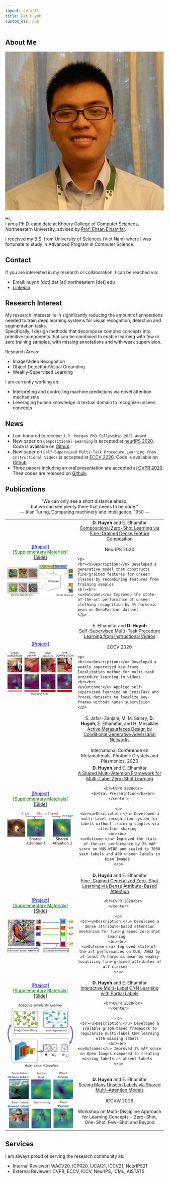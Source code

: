 ```yaml
---
layout: default
title: Dat Huynh
custom_css: pub 
---
```


## About Me

<img class="profile-picture" src="profile_pic.jpg">

Hi,<br>
I am a Ph.D. candidate at Khoury College of Computer Sciences, Northeastern University, advised by [Prof. Ehsan Elhamifar](https://www.ccs.neu.edu/home/eelhami/). 

I received my B.S. from University of Sciences (Viet Nam) where I was fortunate to study in Advanced Program in Computer Science.  

## Contact
If you are interested in my research or collaboration, I can be reached via:
+ Email: huynh [dot] dat [at] northeastern [dot] edu
+ [Linkedin](https://www.linkedin.com/in/dat-huynh-7709b116a/)

## Research Interest
My research interests lie in significantly reducing the amount of annotations needed to train deep learning systems for visual recognition, detection and segmentation tasks.<br>
Specifically, I design methods that decompose complex concepts into primitive components that can be combined to enable learning with few or zero training samples, with missing annotations and with weak supervision.

Research Areas:
+ Image/Video Recognition
+ Object Detection/Visual Grounding
+ Weakly-Supervised Learning

I am currently working on:
+ Interpreting and controlling machine predictions via novel attention mechanisms
+ Leveraging human knowledge in textual domain to recognize unseen concepts

## News
+ I am honored to receive ```J.P. Morgan PhD Fellowship 2021 Award```.
+ New paper on ```Compositional Learning``` is accepted at [neurIPS 2020](https://neurips.cc/Conferences/2020). Code is available on [Github](https://github.com/hbdat/neurIPS20_CompositionZSL).
+ New paper on ```Self-Supervised Multi-Task Procedure Learning from Instructional Videos``` is accepted at [ECCV 2020](https://eccv2020.eu/). Code is available on [Github](https://github.com/hbdat/eccv20_Multi_Task_Procedure_Learning).
+ Three papers including an oral presentation are accepted at [CVPR 2020](http://cvpr2020.thecvf.com/). Their codes are released on [Github](https://github.com/hbdat).

## Publications

<center>
"We can only see a short distance ahead,<br>
but we can see plenty there that needs to be done."
<br>
― Alan Turing, Computing machinery and intelligence, 1950 ―
</center>

<table> 
 
<tr> 
<td> 
<center>
<a href="https://github.com/hbdat/neurIPS20_CompositionZSL" style="color:blue;">[Project]</a> <br> 
<a href="pubs/suppmat_neurIPS20_compositionZSL_final.pdf" style="color:green;">[Supplementary Materials]</a><br> 
<a href="presentations/compositionalZSL_short.pdf" >[Slide]</a><br> 
</center> 
<br>
<img src="figures/dense_feature_composition.png" class="center"> 
</td> 
<td> 
	<center> 
		<b>D. Huynh</b> and E. Elhamifar<br> 
		<a href="pubs/neurips20_CompositionZSL_final.pdf">Compositional Zero-Shot Learning via Fine-Grained Dense Feature Composition</a><br> 
		<br>NeurIPS 2020<br> 
	</center> 
	 
	<p> 
	<br><u>Description:</u> Developed a generative model that constructs fine-grained features for unseen classes by recombining features from training samples
	<br><br>  
	<u>Outcome:</u> Improved the state-of-the-art performance of unseen clothing recognition by 4% harmonic mean on DeepFashion dataset  
	</p> 
</td> 
</tr> 
 
<tr conference="ECCV20"> 
<td> 
<center>
<a href="https://github.com/hbdat/eccv20_Multi_Task_Procedure_Learning" style="color:blue;">[Project]</a>
</center>
<br>
<img src="figures/self_sup.png" class="center"> 
</td> 
 
<td> 
	<center> 
		E. Elhamifar and <b>D. Huynh</b><br> 
		<a href="pubs/eccv20_seflsup_final.pdf">Self-Supervised Multi-Task Procedure Learning from Instructional Videos</a><br> 
		<br>ECCV 2020<br> 
	</center> 
	
	<p> 
	<br><u>Description:</u> Developed a weakly supervised key-frame localization method for multi-task procedure learning in videos  
	<br><br>  
	<u>Outcome:</u> Applied self-supervised learning on CrossTask and ProceL datasets to localize key-frames without human supervision  
	</p> 
</td> 
</tr> 
 
<tr conference="META20"> 
<td> 
<img src=""> 
</td> 
<td> 
	<center> 
		S. Jafar-Zanjani, M. M. Salary, <b>D. Huynh</b>, E. Elhamifar, and H. Mosallaei<br> 
		<a href="">Active Metasurfaces Design by Conditional Generative Adversarial Networks</a><br> 
		<br>International Conference on Metamaterials, Photonic Crystals and Plasmonics, 2020<br> 
	</center> 
</td> 
</tr> 
 
<tr conference="CVPR20"> 
<td> 
<center>
<a href="https://github.com/hbdat/cvpr20_LESA" style="color:blue;">[Project]</a> <br> 
<a href="pubs/suppmat_attentionZSL_final.pdf" style="color:green;">[Supplementary Materials]</a><br> 
<a href="presentations/shared_attention_short.pdf" >[Slide]</a><br> 
</center> 
<br>
<img src="figures/shared_attention.png" class="center">


</td> 

<td> 
	<center> 
		<b>D. Huynh</b> and E. Elhamifar<br> 
		<a href="pubs/cvpr20_attentionZSL_final.pdf">A Shared Multi-Attention Framework for Multi-Label Zero-Shot Learning</a><br> 
		
		<br>CVPR 2020<br> 
		<b>Oral Presentation</b><br> 
	</center> 
	 
	<p> 
	<br><u>Description:</u> Developed a multi-label recognition system for labels without training samples via attention sharing  
	<br><br>  
	<u>Outcome:</u> Improved the state-of-the-art performance by 2% mAP score on NUS-WIDE and scaled to 7000 seen labels and 400 unseen labels in Open Images  
	</p> 
</td> 
</tr> 
 
<tr conference="CVPR20"> 
<td> 
<center>
<a href="https://github.com/hbdat/cvpr20_DAZLE" style="color:blue;">[Project]</a> <br> 
<a href="pubs/suppmat_finegrainedZSL_final.pdf" style="color:green;">[Supplementary Materials]</a><br> 
<a href="presentations/dense_attention_short.pdf" >[Slide]</a><br> 
</center> 
<br>
<img src="figures/fine_grained.png" class="center"> 
</td> 
<td> 
	<center> 
		<b>D. Huynh</b> and E. Elhamifar<br> 
		<a href="pubs/cvpr20_finegrainedZSL_final.pdf">Fine-Grained Generalized Zero-Shot Learning via Dense Attribute-Based Attention</a><br> 
		
		<br>CVPR 2020<br> 
	</center> 
	 
	<p> 
	<br><u>Description:</u> Developed a dense attribute-based attention mechanism for fine-grained zero-shot learning   
	<br><br>  
	<u>Outcome:</u> Improved state-of-the-art performances on CUB, AWA2 by at least 4% harmonic mean by weakly localizing fine-grained attributes of all classes    
	</p> 
</td> 
</tr> 
 
<tr conference="CVPR20"> 
<td> 
<center>
<a href="https://github.com/hbdat/cvpr20_IMCL" style="color:blue;">[Project]</a> <br>
<a href="pubs/suppmat_ssmll_final.pdf" style="color:green;">[Supplementary Materials]</a><br> 
<a href="presentations/ssmll_short.pdf" >[Slide]</a><br> 
</center> 
<br>
<img src="figures/interactive_learning.png" class="center"> 
</td> 
<td> 
	<center> 
		<b>D. Huynh</b> and E. Elhamifar<br> 
		<a href="pubs/cvpr20_ssmll_final.pdf">Interactive Multi-Label CNN Learning with Partial Labels</a><br> 
		
		<br>CVPR 2020<br> 
	</center> 
	 
	<p> 
	<br><u>Description:</u> Developed a scalable graph-based framework to regularize multi-label CNN learning with missing labels  
	<br><br>  
	<u>Outcome:</u> Improved 2% mAP score on Open Images compared to treating missing labels as absent labels  
	</p> 
</td> 
</tr> 
 
<tr conference="ICCVW19"> 
<td> 
<img src="figures/shared_attention_workshop.png" class="center" > 
</td> 
<td> 
	<center> 
		<b>D. Huynh</b> and E. Elhamifar<br> 
		<a href="pubs/iccvw19_attentionZSL.pdf">Seeing Many Unseen Labels via Shared Multi-Attention Models</a><br> 
		<br>ICCVW 2019 
		<br> 
		<br> 
		Workshop on Multi-Discipline Approach for Learning Concepts - Zero-Shot, One-Shot, Few-Shot and Beyond<br> 
	</center> 
</td> 
</tr> 
</table>

## Services
I am always proud of serving the research community as:
+ Internal Reviewer: WACV20, ICPR20, IJCAI21, ICCV21, NeurIPS21
+ External Reviewer: CVPR, ECCV, ICCV, NeurIPS, ICML, AISTATS
